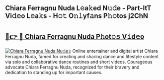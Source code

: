 ## Chiara Ferragnu Nuda L𝚎a𝚔ed N𝚞𝚍e - Part-ltT Vi𝚍𝚎o L𝚎a𝚔s - H𝚘𝚝 O𝚗𝚕yf𝚊ns P𝚑𝚘tos j2ChN

# <h2><a href="http://kf806p.oniu.top/?m=Chiara+Ferragnu+Nuda">🔗👉 🔴 Chiara Ferragnu Nuda P𝚑ot𝚘𝚜 V𝚒d𝚎o</a></h2>

[![Chiara Ferragnu Nuda Nu𝚍e𝚜](https://i.imgur.com/0qMVB7G.gif)](http://kf806p.oniu.top/?m=Chiara+Ferragnu+Nuda)
Online entertainer and digital artist Chiara Ferragnu Nuda, famed for creating and sharing dance and lifestyle content via solo and collaborative dance routines and short videos. Courageous advocate Chiara Ferragnu Nuda, recognized for their bravery and dedication to standing up for important causes.  
